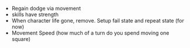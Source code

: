 - Regain dodge via movement
- skills have strength
- When character life gone, remove. Setup fail state and repeat state (for now)
- Movement Speed (how much of a turn do you spend moving one square)
